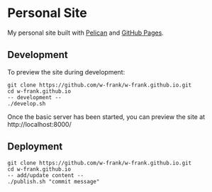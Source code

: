 # Personal Site

My personal site built with [Pelican](http://getpelican.com) and [GitHub Pages](https://pages.github.com).

## Development
To preview the site during development:
```shell
git clone https://github.com/w-frank/w-frank.github.io.git
cd w-frank.github.io
-- development --
./develop.sh
```
Once the basic server has been started, you can preview the site at http://localhost:8000/

## Deployment
```shell
git clone https://github.com/w-frank/w-frank.github.io.git
cd w-frank.github.io
-- add/update content --
./publish.sh "commit message"
```
